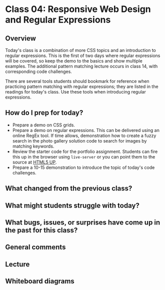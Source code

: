 # Class 04: Responsive Web Design and Regular Expressions  

## Overview

Today's class is a combination of more CSS topics and an introduction to regular expressions. This is the first of two days where regular expressions will be covered, so keep the demo to the basics and show multiple examples. The additional pattern matching lecture occurs in class 14, with corresponding code challenges.

There are several tools students should bookmark for reference when practicing pattern matching with regular expressions; they are listed in the readings for today's class. Use these tools when introducing regular expressions.

## How do I prep for today?

- Prepare a demo on CSS grids.
- Prepare a demo on regular expressions. This can be delivered using an online RegEx tool. If time allows, demonstration how to create a fuzzy search in the photo gallery solution code to search for images by matching keywords.
- Review the starter code for the portfolio assignment. Students can fire this up in the browser using `live-server` or you can point them to the source at [HTML5 UP](https://html5up.net/prologue).
- Prepare a 10-15 demonstration to introduce the topic of today's code challenges.

## What changed from the previous class?

## What might students struggle with today?

## What bugs, issues, or surprises have come up in the past for this class?

## General comments

## Lecture

## Whiteboard diagrams
